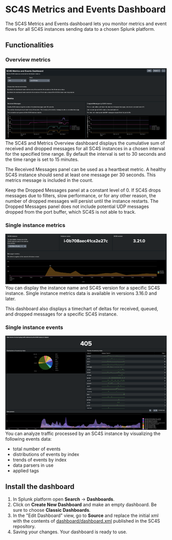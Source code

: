 # SC4S Metrics and Events Dashboard
The SC4S Metrics and Events dashboard lets you monitor metrics and event flows for all SC4S instances sending data to a chosen Splunk platform.


## Functionalities

### Overview metrics
![Overview metrics](dashboard_overview_metrics.png)
The SC4S and Metrics Overview dashboard displays the cumulative sum of received and dropped messages for all SC4S instances in a chosen interval for the specified time range. By default the interval is set to 30 seconds and the time range is set to 15 minutes.

The Received Messages panel can be used as a heartbeat metric. A healthy SC4S instance should send at least one message per 30 seconds. This metrics message is included in the count.

Keep the Dropped Messages panel at a constant level of 0. If SC4S drops messages due to filters, slow performance, or for any other reason, the number of dropped messages will persist until the instance restarts. The Dropped Messages panel does not include potential UDP messages dropped from the port buffer, which SC4S is not able to track.

### Single instance metrics
![Single instance metrics](dashboard_single_instance_metrics.png)
You can display the instance name and SC4S version for a specific SC4S instance.
Single instance metrics data is available in versions 3.16.0 and later.

This dashboard also displays a timechart of deltas for received, queued, and dropped messages for a specific SC4S instance.

### Single instance events
![Single instance events](dashboard_single_instance_events.png)
You can analyze traffic processed by an SC4S instance by visualizing the following events data:

- total number of events
- distributions of events by index
- trends of events by index
- data parsers in use
- applied tags

## Install the dashboard
1. In Splunk platform open **Search** -> **Dashboards**.  
2. Click on **Create New Dashboard** and make an empty dashboard. Be sure to choose **Classic Dashboards**.
3. In the "Edit Dashboard" view, go to **Source** and replace the initial xml with the contents of [dashboard/dashboard.xml](https://github.com/splunk/splunk-connect-for-syslog/blob/main/dashboard/dashboard.xml) published in the SC4S repository.
4. Saving your changes. Your dashboard is ready to use.

